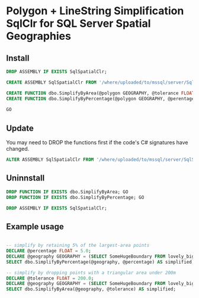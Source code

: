 # Polygon + LineString Simplification SqlClr for SQL Server Spatial Geographies

## Install
```sql
DROP ASSEMBLY IF EXISTS SqlSpatialClr; 

CREATE ASSEMBLY SqlSpatialClr FROM '/where/uploaded/to/mssql/server/SqlSpatial.Simplify.dll' WITH PERMISSION_SET = SAFE; 

CREATE FUNCTION dbo.SimplifyByArea(@polygon GEOGRAPHY, @tolerance FLOAT) RETURNS GEOGRAPHY AS EXTERNAL NAME SqlSpatialClr.[SqlSpatial.Simplify.SqlClrWrapper].SimplifyByMinimumArea; GO
CREATE FUNCTION dbo.SimplifyByPercentage(@polygon GEOGRAPHY, @perentage FLOAT) RETURNS GEOGRAPHY AS EXTERNAL NAME SqlSpatialClr.[SqlSpatial.Simplify.SqlClrWrapper].SimplifyByPercentagePointsRetained; GO
 
GO


````

## Update
You may need to DROP the functions first if the code's C# signatures have changed.

```sql
ALTER ASSEMBLY SqlSpatialClr FROM '/where/uploaded/to/mssql/server/SqlSpatial.Simplify.dll'; 
````

## Uninnstall
```sql
DROP FUNCTION IF EXISTS dbo.SimplifyByArea; GO
DROP FUNCTION IF EXISTS dbo.SimplifyByPercentage; GO

DROP ASSEMBLY IF EXISTS SqlSpatialClr; 
````

## Example usage
```sql

-- simplify by retaining 5% of the largest-area points
DECLARE @percentage FLOAT = 5.0;
DECLARE @geography GEOGRAPHY = (SELECT SomeHugeBoundary FROM lovely_big_city_table WHERE id = 31415);
SELECT dbo.SimplifyByPercentage(@geography, @percentage) AS simplified; 

-- simplify by dropping points with a triangular area under 200m
DECLARE @tolerance FLOAT = 200.0;
DECLARE @geography GEOGRAPHY = (SELECT SomeHugeBoundary FROM lovely_big_city_table WHERE id = 31415);
SELECT dbo.SimplifyByArea(@geography, @tolerance) AS simplified;
```